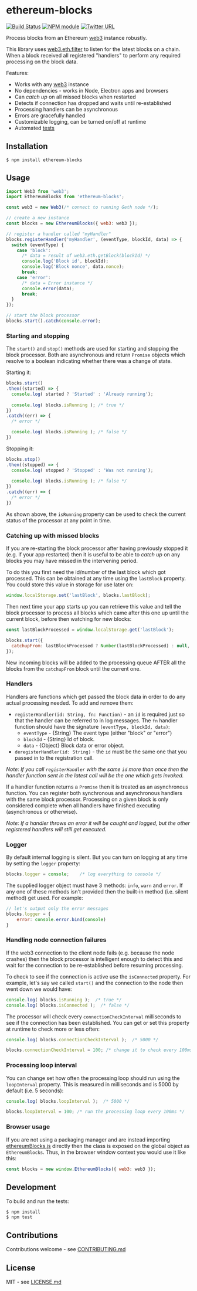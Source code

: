 # ethereum-blocks

[![Build Status](https://secure.travis-ci.org/hiddentao/ethereum-blocks.png?branch=master)](http://travis-ci.org/hiddentao/ethereum-blocks) [![NPM module](https://badge.fury.io/js/ethereum-blocks.png)](https://badge.fury.io/js/ethereum-blocks) [![Twitter URL](https://img.shields.io/twitter/url/http/shields.io.svg?style=social&label=Follow&maxAge=2592000)](https://twitter.com/hiddentao)

Process blocks from an Ethereum [web3](https://github.com/ethereum/web3.js/) instance robustly.

This library uses [web3.eth.filter](https://github.com/ethereum/wiki/wiki/JavaScript-API#web3ethfilter) to listen for the latest blocks on a 
chain. When a block received all registered "handlers" to perform any 
required processing on the block data.

Features:

* Works with any [web3](https://github.com/ethereum/web3.js/) instance
* No dependencies - works in Node, Electron apps and browsers
* Can *catch up* on all missed blocks when restarted
* Detects if connection has dropped and waits until re-established
* Processing handlers can be asynchronous
* Errors are gracefully handled
* Customizable logging, can be turned on/off at runtime
* Automated [tests](https://travis-ci.org/hiddentao/ethereum-blocks)

## Installation

```shell
$ npm install ethereum-blocks
```

## Usage

```js
import Web3 from 'web3';
import EthereumBlocks from 'ethereum-blocks';

const web3 = new Web3(/* connect to running Geth node */);

// create a new instance
const blocks = new EthereumBlocks({ web3: web3 });

// register a handler called "myHandler"
blocks.registerHandler('myHandler', (eventType, blockId, data) => {
  switch (eventType) {
    case 'block':
      /* data = result of web3.eth.getBlock(blockId) */
      console.log('Block id', blockId);
      console.log('Block nonce', data.nonce);
      break;
    case 'error':
      /* data = Error instance */
      console.error(data);
      break;
  }
});

// start the block processor
blocks.start().catch(console.error);
```

### Starting and stopping

The `start()` and `stop()` methods are used for starting and stopping the block processor. Both are asynchronous and return `Promise` objects which resolve to a boolean indicating whether there 
was a change of state.

Starting it:

```js
blocks.start()
.then((started) => {
  console.log( started ? 'Started' : 'Already running');
  
  console.log( blocks.isRunning ); /* true */
})
.catch((err) => {
  /* error */

  console.log( blocks.isRunning ); /* false */  
})
```

Stopping it:

```js
blocks.stop()
.then((stopped) => {
  console.log( stopped ? 'Stopped' : 'Was not running');
  
  console.log( blocks.isRunning ); /* false */
})
.catch((err) => {
  /* error */
})
```

As shown above, the `isRunning` property can be used to check the current status of the processor at any point in time.


### Catching up with missed blocks

If you are re-starting the block processor after having previously stopped it 
(e.g. if your app restarted) then it is useful to be able to *catch up* on any 
blocks you may have missed in the intervening period. 

To do this you first need the id/number of the last block which got processed. 
This can be obtained at any time using the `lastBlock` property. You could store 
this value in storage for use later on:

```js
window.localStorage.set('lastBlock', blocks.lastBlock);
```

Then next time your app starts up you can retrieve this value and tell the 
block processor to process all blocks which came after this one up until 
the current block, before then watching for new blocks:

```js
const lastBlockProcessed = window.localStorage.get('lastBlock');

blocks.start({
  catchupFrom: lastBlockProcessed ? Number(lastBlockProcessed) : null,
});
```

New incoming blocks will be added to the processing queue AFTER all the blocks from the `catchupFrom` block until the current one. 

### Handlers

Handlers are functions which get passed the block data in order to do any actual processing needed. To add and remove them:


* `registerHandler(id: String, fn: Function)` - an `id` is required just so that the handler can be referred to in log messages. The `fn` handler function should have the signature `(eventType, blockId, data)`:
  * `eventType` - {String} The event type (either "block" or "error")
  * `blockId` - {String} Id of block.
  * `data` - {Object} Block data or error object.
* `deregisterHandler(id: String)` - the `id` must be the same one that you passed in to the registration call.

*Note: If you call `registerHandler` with the same `id` more than once then the handler function sent in the latest call will be the one which gets invoked.*

If a handler function returns a `Promise` then it is treated as an asynchronous function. You can register both synchronous and asynchronous handlers with the same block processor. Processing on a given block is only considered complete when all handlers have finished executing (asynchronous or otherwise).

*Note: If a handler throws an error it will be caught and logged, but the other registered handlers will still get executed.*


### Logger

By default internal logging is silent. But you can turn on logging at any time by setting the `logger` property:

```js
blocks.logger = console;	/* log everything to console */
```

The supplied logger object must have 3 methods: `info`, `warn` and `error`. If any one of these methods isn't provided then the built-in method (i.e. silent method) get used. For example:

```js
// let's output only the error messages
blocks.logger = {
	error: console.error.bind(console)
}
```

### Handling node connection failures

If the web3 connection to the client node fails (e.g. because the node crashes) then the block processor is intelligent enough to detect this and wait for the connection to be re-established before resuming processing.

To check to see if the connection is active use the `isConnected` property. For example, let's say we called `start()` and the connection to the node then went down we would have:

```js
console.log( blocks.isRunning );  /* true */
console.log( blocks.isConnected );	/* false */
```

The processor will check every `connectionCheckInterval` milliseconds to see if the connection has been established. You can get or set this property at runtime to check more or less often:

```js
console.log( blocks.connectionCheckInterval );  /* 5000 */

blocks.connectionCheckInterval = 100; /* change it to check every 100ms */
```

### Processing loop interval

You can change set how often the processing loop should run using the `loopInterval` property. This is measured in milliseconds and is 5000 by default (i.e. 5 seconds):

```js
console.log( blocks.loopInterval );  /* 5000 */

blocks.loopInterval = 100; /* run the processing loop every 100ms */
```


### Browser usage

If you are not using a packaging manager and are instead importing [ethereumBlocks.js](dist/ethereumBlocks.js) directly then the class is exposed on the global object as `EthereumBlocks`. Thus, in the browser window context you would use it like this:

```js
const blocks = new window.EthereumBlocks({ web3: web3 });
```

## Development

To build and run the tests:

```shell
$ npm install
$ npm test
```


## Contributions

Contributions welcome - see [CONTRIBUTING.md](CONTRIBUTING.md)

## License

MIT - see [LICENSE.md](LICENSE.md)

